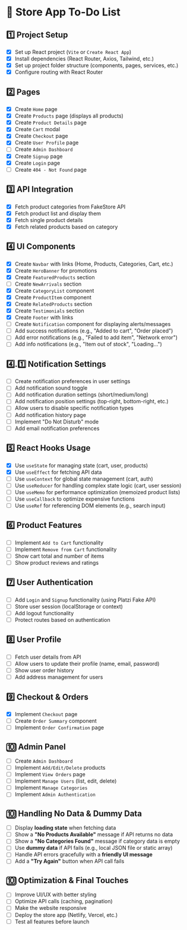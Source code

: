 # 🛒 Store App To-Do List

## 1️⃣ Project Setup

- [x] Set up React project (`Vite` or `Create React App`)
- [x] Install dependencies (React Router, Axios, Tailwind, etc.)
- [x] Set up project folder structure (components, pages, services, etc.)
- [x] Configure routing with React Router

## 2️⃣ Pages

- [x] Create `Home` page
- [x] Create `Products` page (displays all products)
- [x] Create `Product Details` page
- [x] Create `Cart` modal
- [x] Create `Checkout` page
- [x] Create `User Profile` page
- [ ] Create `Admin Dashboard`
- [x] Create `Signup` page
- [x] Create `Login` page
- [ ] Create `404 - Not Found` page

## 3️⃣ API Integration

- [x] Fetch product categories from FakeStore API
- [x] Fetch product list and display them
- [x] Fetch single product details
- [x] Fetch related products based on category

## 4️⃣ UI Components

- [x] Create `Navbar` with links (Home, Products, Categories, Cart, etc.)
- [x] Create `HeroBanner` for promotions
- [x] Create `FeaturedProducts` section
- [ ] Create `NewArrivals` section
- [x] Create `CategoryList` component
- [x] Create `ProductItem` component
- [x] Create `RelatedProducts` section
- [x] Create `Testimonials` section
- [x] Create `Footer` with links
- [ ] Create `Notification` component for displaying alerts/messages
- [ ] Add success notifications (e.g., "Added to cart", "Order placed")
- [ ] Add error notifications (e.g., "Failed to add item", "Network error")
- [ ] Add info notifications (e.g., "Item out of stock", "Loading...")

## 4️⃣.1️⃣ Notification Settings

- [ ] Create notification preferences in user settings
- [ ] Add notification sound toggle
- [ ] Add notification duration settings (short/medium/long)
- [ ] Add notification position settings (top-right, bottom-right, etc.)
- [ ] Allow users to disable specific notification types
- [ ] Add notification history page
- [ ] Implement "Do Not Disturb" mode
- [ ] Add email notification preferences

## 5️⃣ React Hooks Usage

- [x] Use `useState` for managing state (cart, user, products)
- [x] Use `useEffect` for fetching API data
- [ ] Use `useContext` for global state management (cart, auth)
- [ ] Use `useReducer` for handling complex state logic (cart, user session)
- [ ] Use `useMemo` for performance optimization (memoized product lists)
- [ ] Use `useCallback` to optimize expensive functions
- [ ] Use `useRef` for referencing DOM elements (e.g., search input)

## 6️⃣ Product Features

- [ ] Implement `Add to Cart` functionality
- [ ] Implement `Remove from Cart` functionality
- [ ] Show cart total and number of items
- [ ] Show product reviews and ratings

## 7️⃣ User Authentication

- [ ] Add `Login` and `Signup` functionality (using Platzi Fake API)
- [ ] Store user session (localStorage or context)
- [ ] Add logout functionality
- [ ] Protect routes based on authentication

## 8️⃣ User Profile

- [ ] Fetch user details from API
- [ ] Allow users to update their profile (name, email, password)
- [ ] Show user order history
- [ ] Add address management for users

## 9️⃣ Checkout & Orders

- [x] Implement `Checkout` page
- [ ] Create `Order Summary` component
- [ ] Implement `Order Confirmation` page

## 🔟 Admin Panel

- [ ] Create `Admin Dashboard`
- [ ] Implement `Add/Edit/Delete` products
- [ ] Implement `View Orders` page
- [ ] Implement `Manage Users` (list, edit, delete)
- [ ] Implement `Manage Categories`
- [ ] Implement `Admin Authentication`

## 🔟 Handling No Data & Dummy Data

- [ ] Display **loading state** when fetching data
- [ ] Show a **"No Products Available"** message if API returns no data
- [ ] Show a **"No Categories Found"** message if category data is empty
- [ ] Use **dummy data** if API fails (e.g., local JSON file or static array)
- [ ] Handle API errors gracefully with a **friendly UI message**
- [ ] Add a **"Try Again"** button when API call fails

## 🔟 Optimization & Final Touches

- [ ] Improve UI/UX with better styling
- [ ] Optimize API calls (caching, pagination)
- [ ] Make the website responsive
- [ ] Deploy the store app (Netlify, Vercel, etc.)
- [ ] Test all features before launch
